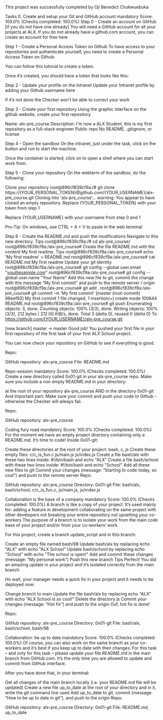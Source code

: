This project was successfully completed by Oji Benedict Chukwuebuka


Tasks 0. Create and setup your Git and GitHub account mandatory Score: 100.0% (Checks completed: 100.0%) Step 0 - Create an account on GitHub [if you do not have one already] You will need a GitHub account for all your projects at ALX. If you do not already have a github.com account, you can create an account for free here

Step 1 - Create a Personal Access Token on Github To have access to your repositories and authenticate yourself, you need to create a Personal Access Token on Github.

You can follow this tutorial to create a token.

Once it’s created, you should have a token that looks like this:

Step 2 - Update your profile on the Intranet Update your Intranet profile by adding your Github username here

If it’s not done the Checker won’t be able to correct your work

Step 3 - Create your first repository Using the graphic interface on the github website, create your first repository.

Name: alx-pre_course Description: I'm now a ALX Student, this is my first repository as a full-stack engineer Public repo No README, .gitignore, or license

Step 4 - Open the sandbox On the intranet, just under the task, click on the button and run to start the machine.

Once the container is started, click on to open a shell where you can start work from.

Step 5 - Clone your repository On the webterm of the sandbox, do the following:

Clone your repository root@896cf839cf9a:/# git clone https://{YOUR_PERSONAL_TOKEN}@github.com/{YOUR_USERNAME}/alx-pre_course.git
Cloning into 'alx-pre_course'... warning: You appear to have cloned an empty repository.
Replace {YOUR_PERSONAL_TOKEN} with your token from step 1

Replace {YOUR_USERNAME} with your username from step 0 and 1

Pro-Tip: On windows, use CTRL + A + V to paste in the web terminal

Step 6 - Create the README.md and push the modifications Navigate to this new directory. Tips root@896cf839cf9a:/# cd alx-pre_course/ root@896cf839cf9a:/alx-pre_course# Create the file README.md with the content My first readme. Tips root@896cf839cf9a:/alx-pre_course# echo 'My first readme' > README.md
root@896cf839cf9a:/alx-pre_course# cat README.md
My first readme
Update your git identity root@896cf839cf9a:/alx-pre_course# git config --global user.email "you@example.com" root@896cf839cf9a:/alx-pre_course# git config --global user.name "Your Name" Add this new file to git, commit the change with this message “My first commit” and push to the remote server / origin root@896cf839cf9a:/alx-pre_course# git add . root@896cf839cf9a:/alx-pre_course# git commit -m 'My first commit' [master (root-commit) 98eef93] My first commit 1 file changed, 1 insertion(+) create mode 100644 README.md root@896cf839cf9a:/alx-pre_course# git push
Enumerating objects: 3, done.
Counting objects: 100% (3/3), done.
Writing objects: 100% (3/3), 212 bytes | 212.00 KiB/s, done.
Total 3 (delta 0), reused 0 (delta 0)
To https://github.com/{YOUR_USERNAME}/alx-pre_course.git

[new branch] master -> master
Good job!
You pushed your first file in your first repository of the first task of your first ALX School project.

You can now check your repository on GitHub to see if everything is good.

Repo:

GitHub repository: alx-pre_course File: README.md

Repo-session mandatory Score: 100.0% (Checks completed: 100.0%) Create a new directory called 0x01-git in your alx-pre_course repo.
Make sure you include a non empty README.md in your directory:

at the root of your repository alx-pre_course AND in the directory 0x01-git And important part: Make sure your commit and push your code to Github - otherwise the Checker will always fail.

Repo:

GitHub repository: alx-pre_course

Coding fury road mandatory Score: 100.0% (Checks completed: 100.0%) For the moment we have an empty project directory containing only a README.md. It’s time to code!
Inside 0x01-git:

Create these directories at the root of your project: bash, c, js Create these empty files: c/c_is_fun.c js/main.js js/index.js Create a file bash/alx with these two lines inside: #!/bin/bash and echo "ALX" Create a file bash/school with these two lines inside: #!/bin/bash and echo "School" Add all these new files to git Commit your changes (message: “Starting to code today, so cool”) and push to the remote server Repo:

GitHub repository: alx-pre_course Directory: 0x01-git File: bash/alx, bash/school, c/c_is_fun.c, js/main.js, js/index.js

Collaboration is the base of a company mandatory Score: 100.0% (Checks completed: 100.0%) A branch is like a copy of your project. It’s used mainly for:
adding a feature in development collaborating on the same project with other developers not breaking your entire repository not upsetting your co-workers The purpose of a branch is to isolate your work from the main code base of your project and/or from your co-workers’ work.

For this project, create a branch update_script and in this branch:

Create an empty file named bash/98 Update bash/alx by replacing echo "ALX" with echo "ALX School" Update bash/school by replacing echo "School" with echo "The school is open!" Add and commit these changes (message: “My personal work”) Push this new branch Tips Perfect! You did an amazing update in your project and it’s isolated correctly from the main branch.

Ho wait, your manager needs a quick fix in your project and it needs to be deployed now:

Change branch to main Update the file bash/alx by replacing echo "ALX" with echo "ALX School is so cool!" Delete the directory js Commit your changes (message: “Hot fix”) and push to the origin Ouf, hot fix is done!

Repo:

GitHub repository: alx-pre_course Directory: 0x01-git File: bash/alx, bash/school, bash/98

Collaboration: be up to date mandatory Score: 100.0% (Checks completed: 100.0%) Of course, you can also work on the same branch as your co-workers and it’s best if you keep up to date with their changes.
For this task – and only for this task – please update your file README.md in the main branch from GitHub.com. It’s the only time you are allowed to update and commit from GitHub interface.

After you have done that, in your terminal:

Get all changes of the main branch locally (i.e. your README.md file will be updated) Create a new file up_to_date at the root of your directory and in it, write the git command line used Add up_to_date to git, commit (message: “How to be up to date in git”), and push to the origin Repo:

GitHub repository: alx-pre_course Directory: 0x01-git File: README.md, up_to_date
